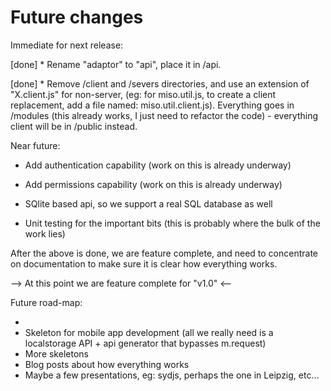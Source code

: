 # Future changes

Immediate for next release:

[done] * Rename "adaptor" to "api", place it in /api.

[done] * Remove /client and /severs directories, and use an extension of "X.client.js" for non-server, (eg: for miso.util.js, to create a client replacement, add a file named: miso.util.client.js). Everything goes in /modules (this already works, I just need to refactor the code) - everything client will be in /public instead.

Near future:

* Add authentication capability (work on this is already underway)

* Add permissions capability (work on this is already underway)

* SQlite based api, so we support a real SQL database as well

* Unit testing for the important bits (this is probably where the bulk of the work lies)

After the above is done, we are feature complete, and need to concentrate on documentation to make sure it is clear how everything works.

--> At this point we are feature complete for "v1.0" <--


Future road-map:

* 
* Skeleton for mobile app development (all we really need is a localstorage API + api generator that bypasses m.request)
* More skeletons
* Blog posts about how everything works
* Maybe a few presentations, eg: sydjs, perhaps the one in Leipzig, etc...